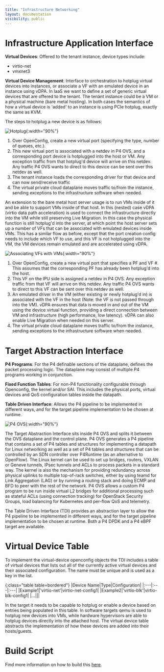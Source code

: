 ```yaml
---
title: "Infrastructure Networking"
layout: documentation
visibility: public
---
```


# Infrastructure Application Interface #
**Virtual Devices**:  Offered to the tenant instance, device types include:
- virtio-net
- vmxnet3

**Virtual Device Management**:  Interface to orchestration to hotplug virtual devices into instances, or associate a VF with an emulated device in an instance using vDPA.
In IaaS we want to define a set of generic virtual devices that are offered to the tenant.  The tenant instance could be a VM or a physical machine (bare metal hosting).  In both cases the semantics of how a virtual device is 'added' to an instance is using PCIe hotplug, exactly the same as KVM.



The steps to hotplug a new device is as follows:

![Hotplug](../img/IaaS-NW-Hotplug.png "Hotplug"){:width="90%"}

1. Over OpenConfig, create a new virtual port (specifying the type, number of queues, etc.).  
2. This new virtual port is associated with a netdev in P4 OVS, and a corresponding port device is hotplugged into the host or VM.  Any exception traffic from that hotplug'd device will arrive on this netdev.  Any traffic P4 OVS wants to direct to this device can be sent over this netdev as well.
3. The tenant instance loads the corresponding driver for that device and can now send/receive traffic
4. The virtual private cloud dataplane moves traffic to/from the instance, sending exceptions to the infrastructure software when needed.

An extension to the bare metal host server usage is to run VMs inside of it and be able to support VMs inside of that host.  In this (nested) case vDPA (virtio data path acceleration) is used to connect the infrastructure directly into the VM while still preserving Live Migration.  In this case the physical function is still hotplug'd into the server, at which point the host server sets up a number of VFs that can be associated with emulated devices inside VMs.  This has a similar flow as before, except that the port creation config needs to include which VF to use, and this VF is not hotplugged into the VM, the VM devices remain emulated and are accelerated using vDPA.

![Associating VFs with VMs](../img/IaaS-NW-VF.png "Associating VFs with VMs"){:width="90%"}

1. Over OpenConfig, create a new virtual port that specifies a PF and VF #.  This assumes that the corresponding PF has already been hotplug'd into the host.
2. This VF on the IPU side is assigned a netdev in P4 OVS.  Any exception traffic from that VF will arrive on this netdev.  Any traffic P4 OVS wants to direct to this VF can be sent over this netdev as well.
3. An emulated driver in the VM (either existing or newly hotplug'd in) is associated with the VF in the host (Note:  the VF is not passed through into the VM).  vDPA ensures that data is moved in and out of the VM using the device virtual function, providing a direct connection between VM and infrastructure (high performance, low latency).  vDPA can also enable Live Migration when needed on this server.
4. The virtual private cloud dataplane moves traffic to/from the instance, sending exceptions to the infrastructure software when needed.

# Target Abstraction Interface #

**P4 Programs**:  For the P4 definable sections of the dataplane, defines the packet processing logic.  The dataplane may consist of multiple P4 programs working in conjunction.

**Fixed Function Tables**:  For non-P4 functionality configurable through Openconfig, the kernel and/or SAI.  This includes the physical ports, virtual devices and QoS configuration tables inside the datapath.

**Table Driven Interface**:  Allows the P4 pipeline to be implemented in different ways, and for the target pipeline implementation to be chosen at runtime.

![P4 OVS](../img/IaaS-P4-OVS.png "P4 OVS"){:width="90%"}

The Target Abstraction Interface sits inside P4 OVS and splits it between the OVS dataplane and the control plane.  P4 OVS generates a P4 pipeline that contains a set of P4 tables and structures for implementing a datapath for Linux networking as well as a set of P4 tables and structures that can be controlled by an SDN controller over P4Runtime (as an alternative to OpenFlow).  The Linux kernel can be used to set up bridges, routers, VXLAN or Geneve tunnels, IPsec tunnels and ACLs to process packets in a standard way.  The kernel is also the mechanism for providing redundancy across physical uplinks to multiple top-of-rack switches, either by using teamd for Link Aggregation (LAG) or by running a routing stack and doing ECMP and BFD to peer with the rest of the network.  P4 OVS allows a custom P4 program to be run inside virtual L2 bridges for additional processing such as stateful ACLs (using connection tracking) for OpenStack Security Groups, load balancing for Kubernetes and per-flow QoS and telemetry.

The Table Driven Interface (TDI) provides an abstraction layer to allow the P4 pipeline to be implemented in different ways, and for the target pipeline implementation to be chosen at runtime.  Both a P4 DPDK and a P4 eBPF target are available.

# Virtual Device Table #
To implement the virtual-device openconfig objects the TDI includes a table of virtual devices that lists out all of the currently active virtual devices and their associated configuration.  The name must be unique and is used as a key in the list.  

{:class="table table=bordered"}
|Device Name|Type|Configuration|
|:---|:---|:---|
|Example1|'virtio-net'|virtio-net-config1|
|Example2|'virtio-blk'|virtio-blk-config1|
|...|||

In the target it needs to be capable to hotplug or enable a device based on entries being populated in this table.  In software targets qemu is used to hotplug new devices into VMs, while hardware hypervisors are able to hotplug devices directly into the attached host.  The virtual device table abstracts the implementation of how these devices are added into their hosts/guests.

# Build Script #

Find more information on how to build this [here](https://github.com/ipdk-io/ipdk/blob/main/build/IPDK_Container/README "IPDK Container").
